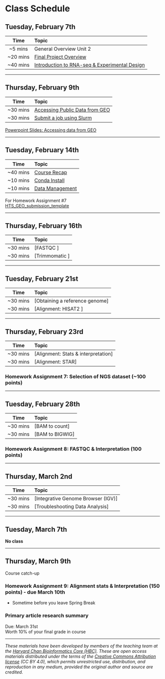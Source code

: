 # Class Schedule

## Tuesday, February 7th 

| Time |  Topic  |  
|:-----------:|:----------| 
| ~5 mins| General Overview Unit 2| 
| ~20 mins| [Final Project Overview](../lectures/GuidelinesforFinalProject.pdf) | 
| ~40 mins | [Introduction to RNA-seq & Experimental Design](../lectures/Lecture4-MMG232.pdf) |


***

## Thursday, February 9th 

| Time |  Topic  |  
|:-----------:|:----------| 
| ~30 mins| [Accessing Public Data from GEO](../lessons/02_accessing_public_experimental_data.md)| 
| ~30 mins| [Submit a job using Slurm](../lessons/02_job_submission_slurm.md)| 

[Powerpoint Slides: Accessing data from GEO](../lectures/Lecture5-MMG232.pdf)

***

## Tuesday, February 14th 

| Time |  Topic  |  
|:-----------:|:----------|
| ~40 mins| [Course Recap](../lectures/Lecture6-MMG232.pdf) | 
| ~10 mins| [Conda Install](../lessons/03_InstallConda.md) | 
| ~10 mins| [Data Management](../lessons/03_data_organization.md) | 

For Homework Assignment #7   
[HTS_GEO_submission_template](../materials/HTS_GEO_submission_template.xlsx)

***
## Thursday, February 16th 
| Time |  Topic  |  
|:-----------:|:----------| 
| ~30 mins| [FASTQC ] | 
| ~30 mins| [Trimmomatic ] | 

***

## Tuesday, February 21st 
| Time |  Topic  |  
|:-----------:|:----------| 
| ~30 mins| [Obtaining a reference genome] | 
| ~30 mins| [Alignment: HISAT2 ] | 


***

## Thursday, February 23rd 
| Time |  Topic  |  
|:-----------:|:----------| 
| ~30 mins| [Alignment: Stats & interpretation] | 
| ~30 mins| [Alignment: STAR] | 

### Homework Assignment 7: Selection of NGS dataset (~100 points)
***

## Tuesday, February 28th  
| Time |  Topic  |  
|:-----------:|:----------| 
| ~30 mins| [BAM to count] | 
| ~30 mins| [BAM to BIGWIG] |

### Homework Assignment 8: FASTQC & Interpretation (100 points)
***

## Thursday, March 2nd 
| Time |  Topic  |  
|:-----------:|:----------| 
| ~30 mins| [Integrative Genome Browser (IGV)] | 
| ~30 mins| [Troubleshooting Data Analysis] |

*** 
## Tuesday, March 7th  
**No class**

***

## Thursday, March 9th  
Course catch-up 

### Homework Assignment 9: Alignment stats & Interpretation (150 points) - due March 10th  
- Sometime before you leave Spring Break 

### Primary article research summary  
Due: March 31st   
Worth 10% of your final grade in course 

*** 


*These materials have been developed by members of the teaching team at the [Harvard Chan Bioinformatics Core (HBC)](http://bioinformatics.sph.harvard.edu/). These are open access materials distributed under the terms of the [Creative Commons Attribution license](https://creativecommons.org/licenses/by/4.0/) (CC BY 4.0), which permits unrestricted use, distribution, and reproduction in any medium, provided the original author and source are credited.*
